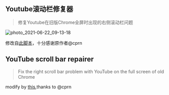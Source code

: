 ## Youtube滚动栏修复器

> 修复Youtube在旧版Chrome全屏时出现的右侧滚动栏问题

![photo_2021-06-22_09-13-18](https://user-images.githubusercontent.com/16254644/122946230-c8671800-d3ab-11eb-9dcc-a8adb2eca0f7.jpg)

修改自[此脚本](https://greasyfork.org/zh-CN/scripts/422547-youtube-fix-fullscreen-scrollbar)，十分感谢原作者@cprn

## YouTube scroll bar repairer

> Fix the right scroll bar problem with YouTube on the full screen of old Chrome

modify by [this](https://greasyfork.org/zh-CN/scripts/422547-youtube-fix-fullscreen-scrollbar),thanks to @cprn
